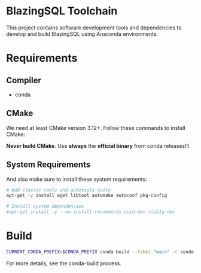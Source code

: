 # BlazingSQL Toolchain

This project contains software development tools and dependencies to develop and 
build BlazingSQL using Anaconda environments.

# Requirements

## Compiler

- conda

## CMake

We need at least CMake version 3.12+. Follow these commands to install CMake:

**Never build CMake**. Use **always** the **official binary** from conda releases!!!

## System Requirements

And also make sure to install these system requirements:

```bash
# Add classic tools and autotools suite
apt-get -y install wget libtool automake autoconf pkg-config

# Install system dependencies
#apt-get install -y --no-install-recommends uuid-dev zlib1g-dev
```

# Build

```bash
CURRENT_CONDA_PREFIX=$CONDA_PREFIX conda build --label "main" -c conda-forge --python=3.7 --output-folder /some/directory/
```

For more details, see the conda-build process.